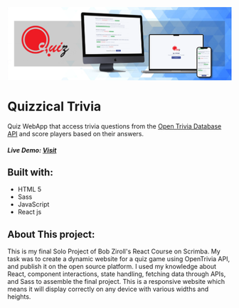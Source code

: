 ![preview img](/banner.png)
# Quizzical Trivia
Quiz WebApp that access trivia questions from the [Open Trivia Database API](https://opentdb.com/api_config.php) and score players based on their answers.

##### Live Demo: [Visit](https://allenpayne17.github.io/Quizzical-trivia/)
## Built with:
- HTML 5
- Sass
- JavaScript
- React js
## About This project:
This is my final Solo Project of Bob Ziroll's React Course on Scrimba. My task was to create a dynamic website for a quiz game using OpenTrivia API, and publish it on the open source platform. I used my knowledge about React, component interactions, state handling, fetching data through APIs, and Sass to assemble the final project. This is a responsive website which means it will display correctly on any device with various widths and heights.

